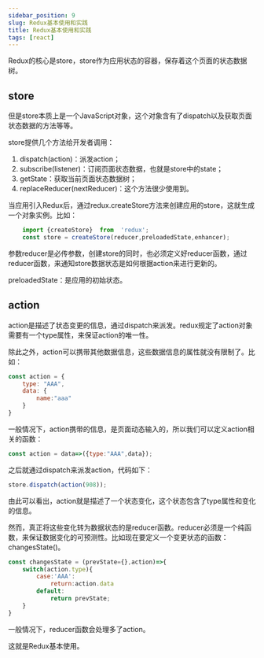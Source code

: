 ```yaml
---
sidebar_position: 9
slug: Redux基本使用和实践
title: Redux基本使用和实践
tags: [react]
---
```

<!--
 * @Author: duxinyues yongyuan253015@gmail.com
 * @Date: 2023-10-14 13:17:32
 * @LastEditors: duxinyues yongyuan253015@gmail.com
 * @LastEditTime: 2023-10-14 13:18:49
 * @FilePath: /blog/react/react202309.md
 * @Description: 
 * Copyright (c) 2023 by ${duxinyues} email: ${yongyuan253015@gmail.com}, All Rights Reserved.
-->


Redux的核心是store，store作为应用状态的容器，保存着这个页面的状态数据树。

## store

但是store本质上是一个JavaScript对象，这个对象含有了dispatch以及获取页面状态数据的方法等等。


store提供几个方法给开发者调用：

1. dispatch(action)：派发action；
2. subscribe(listener)：订阅页面状态数据，也就是store中的state；
3. getState：获取当前页面状态数据树；
4. replaceReducer(nextReducer)：这个方法很少使用到。

当应用引入Redux后，通过redux.createStore方法来创建应用的store，这就生成一个对象实例。比如：

```js
	import {createStore}  from  'redux';
	const store = createStore(reducer,preloadedState,enhancer);
```

参数reducer是必传参数，创建store的同时，也必须定义好reducer函数，通过reducer函数，来通知store数据状态是如何根据action来进行更新的。

preloadedState：是应用的初始状态。

## action

action是描述了状态变更的信息，通过dispatch来派发。redux规定了action对象需要有一个type属性，来保证action的唯一性。

除此之外，action可以携带其他数据信息，这些数据信息的属性就没有限制了。比如：

```js
const action = {
	type: "AAA",
	data: {
		name:"aaa"
	}
}
```

一般情况下，action携带的信息，是页面动态输入的，所以我们可以定义action相关的函数：

```js
const action = data=>({type:"AAA",data});
```

之后就通过dispatch来派发action，代码如下：

```js
store.dispatch(action(908));
```

由此可以看出，action就是描述了一个状态变化，这个状态包含了type属性和变化的信息。

然而，真正将这些变化转为数据状态的是reducer函数。reducer必须是一个纯函数，来保证数据变化的可预测性。比如现在要定义一个变更状态的函数：changesState()。

```js
const changesState = (prevState={},action)=>{
	switch(action.type){
		case:'AAA':
			return:action.data
		default:
			return prevState;
	}
}
```

一般情况下，reducer函数会处理多了action。

这就是Redux基本使用。